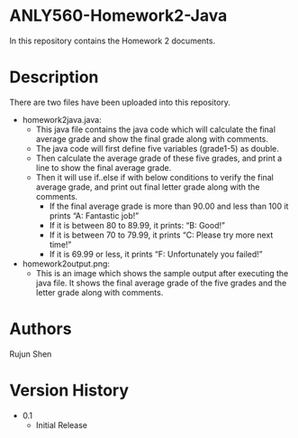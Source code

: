 # ANLY560-Homework2-Java

In this repository contains the Homework 2 documents. 

# Description

There are two files have been uploaded into this repository.

- homework2java.java:
  - This java file contains the java code which will calculate the final average grade and show the final grade along with comments.
  - The java code will first define five variables (grade1-5) as double.
  - Then calculate the average grade of these five grades, and print a line to show the final average grade.
  - Then it will use if..else if with below conditions to verify the final average grade, and print out final letter grade along with the comments.
    - If the final average grade is more than 90.00 and less than 100 it prints “A: Fantastic job!”
    - If it is between 80 to 89.99, it prints: “B: Good!”
    - If it is between 70 to 79.99, it prints “C: Please try more next time!”
    - If it is 69.99 or less, it prints “F: Unfortunately you failed!”
- homework2output.png:
  - This is an image which shows the sample output after executing the java file. It shows the final average grade of the five grades and the letter grade along with comments.

# Authors

Rujun Shen

# Version History

- 0.1
  - Initial Release
